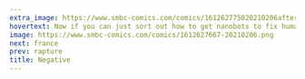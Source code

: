 ```yaml
---
extra_image: https://www.smbc-comics.com/comics/161262775020210206after.png
hovertext: Now if you can just sort out how to get nanobots to fix human bodies you can have all the time you like.
image: https://www.smbc-comics.com/comics/1612627667-20210206.png
next: france
prev: rapture
title: Negative
---
```

